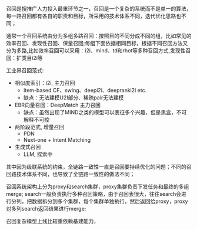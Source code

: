 召回是搜推广人力投入最重环节之一，召回是一个复杂的系统而不是单一的算法，每一路召回都有各自的职责和目标，所采用的技术体系不同，迭代优化思路也不同；

通常一个召回系统由分为多组多路召回：按照目的不同分成不同的组，比如常见的效率召回、发现性召回、保量召回;每组下面依据相同目标，根据不同召回方法又分为多路,比如效率召回可以采用：i2i、mind、td和rhot等多种召回方式,发现性召回：扩类目i2i等

工业界召回范式:

- 相似度索引：i2i, 主力召回
    - item-based CF、swing、deepi2i、deepranki2i etc.
    - 缺点：无法建模U2I部分、稀疏pair无法建模
- EBR向量召回：DeepMatch 主力召回
    - 缺点：虽然出现了MIND之类的模型可以表征多个兴趣，但是黑盒，不可解释不可控
- 两阶段范式, 增量召回
    - PDN
    - Next-one + Intent Matching
- 生成式召回
    - LLM, 探索中

其中因为级联系统的约束，全链路一致性一直是召回要持续优化的问题；不同的召回路技术体系不同，也导致了全链路一致性的做法不同；

召回系统架构上分为proxy和search集群，proxy集群负责下发任务和最终的多组merge;
search一般负责执行多种召回策略，由于召回表很大，往往search会进行分列，把数据拆分到多个集群，每个集群单独执行，然后返回给proxy，proxy对多列search返回结果进行merge;

召回复杂模型上线比较重依赖基建能力，
